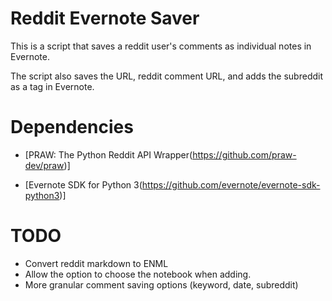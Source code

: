 Reddit Evernote Saver
=======

This is a script that saves a reddit user's comments as individual notes in Evernote.

The script also saves the URL, reddit comment URL, and adds the subreddit as a tag in Evernote.

Dependencies
=======
- [PRAW: The Python Reddit API Wrapper(https://github.com/praw-dev/praw)]

- [Evernote SDK for Python 3(https://github.com/evernote/evernote-sdk-python3)]

TODO
=======
- Convert reddit markdown to ENML
- Allow the option to choose the notebook when adding.
- More granular comment saving options (keyword, date, subreddit)

